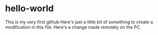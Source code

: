 # hello-world
This is my very first github
Here's just a little bit of something to create a modification in this file.
Here's a change made remotely on the PC.
